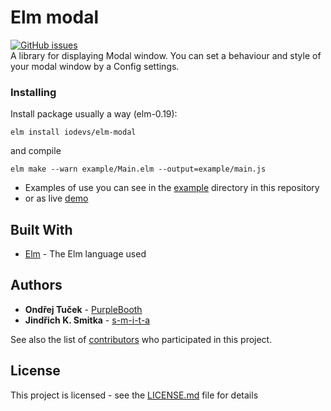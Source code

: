 # Elm modal
[![GitHub issues](https://img.shields.io/github/issues/iodevs/elm-modal.svg)](https://github.com/iodevs/elm-modal)  
A library for displaying Modal window. You can set a behaviour and style of your modal window by a Config settings.

### Installing

Install package usually a way (elm-0.19):
```
elm install iodevs/elm-modal
```

and compile
```
elm make --warn example/Main.elm --output=example/main.js
```
* Examples of use you can see in the [example](example/) directory in this repository
* or as live [demo](https://iodevs.github.io/elm-modal)

## Built With

* [Elm](https://elm-lang.org/) - The Elm language used

## Authors

* **Ondřej Tuček** - [PurpleBooth](https://github.com/ondrej-tucek)
* **Jindřich K. Smitka** - [s-m-i-t-a](https://github.com/s-m-i-t-a)

See also the list of [contributors](https://github.com/iodevs/elm-modal/contributors) who participated in this project.

## License

This project is licensed - see the [LICENSE.md](LICENSE.md) file for details
